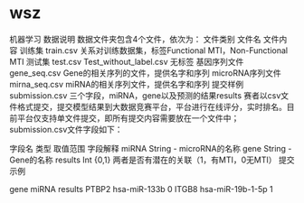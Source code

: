 # wsz
机器学习
数据说明
数据文件夹包含4个文件，依次为：
文件类别	文件名	文件内容
训练集	train.csv	关系对训练数据集，标签Functional MTI，Non-Functional MTI
测试集	test.csv	Test_without_label.csv 无标签
基因序列文件	gene_seq.csv	Gene的相关序列的文件，提供名字和序列
microRNA序列文件	mirna_seq.csv	miRNA的相关序列文件，提供名字和序列
提交样例	submission.csv	三个字段，miRNA，gene以及预测的结果results
赛者以csv文件格式提交，提交模型结果到大数据竞赛平台，平台进行在线评分，实时排名。目前平台仅支持单文件提交，即所有提交内容需要放在一个文件中；submission.csv文件字段如下：

字段名	类型	取值范围	字段解释
miRNA	String	-	microRNA的名称
gene	String	-	Gene的名称
results	Int	{0,1}	两者是否有潜在的关联（1，有MTI，0无MTI）
提交示例

gene	miRNA	results
PTBP2	hsa-miR-133b	0
ITGB8	hsa-miR-19b-1-5p	1
